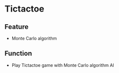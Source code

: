 # Tictactoe

## Feature
* Monte Carlo algorithm

## Function
* Play Tictactoe game with Monte Carlo algorithm AI

